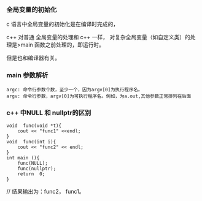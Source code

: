 ### 全局变量的初始化

c 语言中全局变量的初始化是在编译时完成的，

c++ 对普通 全局变量的处理和 c++ 一样， 对复杂全局变量（如自定义类）的处理是>main 函数之前处理的，即运行时。

但是也和编译器有关。

### main 参数解析

```
argc: 命令行参数个数，至少一个，因为argv[0]为执行程序名。
argv: 命令行参数，argv[0]为可执行程序名。例如，为a.out,其他参数正常排列在后面
```

### c++ 中NULL 和 nullptr的区别

```
void  func(void *t){
    cout << "func1" <<endl;
}
void  func(int i){
    cout << "func2" << endl;
}
int main (){
    func(NULL);
    func(nullptr);
    return  0;
}
  ```

  // 结果输出为：func2，
               func1。
